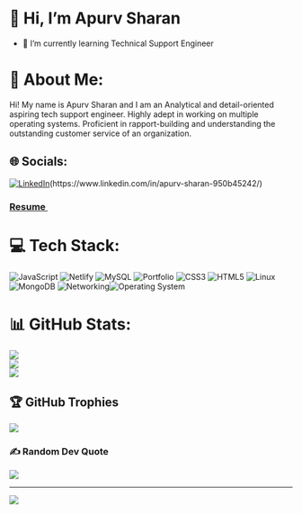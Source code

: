# 👋 Hi, I’m Apurv Sharan

- 🌱 I’m currently learning Technical Support Engineer


# 💫 About Me:
<p>Hi! My name is <span> Apurv Sharan </span> and I am an Analytical and detail-oriented aspiring tech
support engineer. Highly adept in working on multiple operating systems. Proficient in rapport-building and understanding the outstanding
customer service of an organization.

## 🌐 Socials:
[![LinkedIn](https://img.shields.io/badge/LinkedIn-%230077B5.svg?logo=linkedin&logoColor=white)]([https://www.linkedin.com/in/apurv-sharan-950b45242/](https://www.linkedin.com/in/apurv-sharan-950b45242/))(https://www.linkedin.com/in/apurv-sharan-950b45242/)

 <h3>
  <a href="(https://drive.google.com/file/d/1V5ocIKNMPt4Fn_BlCwp31oe1saeKwEkC/view?usp=sharing)" target="_blank"> Resume </a>
</h3>

# 💻 Tech Stack:
![JavaScript](https://img.shields.io/badge/javascript-%23323330.svg?style=for-the-badge&logo=javascript&logoColor=%23F7DF1E) ![Netlify](https://img.shields.io/badge/netlify-%23000000.svg?style=for-the-badge&logo=netlify&logoColor=#00C7B7)  ![MySQL](https://img.shields.io/badge/mysql-%2300f.svg?style=for-the-badge&logo=mysql&logoColor=white) ![Portfolio](https://img.shields.io/badge/Portfolio-%23000000.svg?style=for-the-badge&logo=firefox&logoColor=#FF7139) ![CSS3](https://img.shields.io/badge/css3-%231572B6.svg?style=for-the-badge&logo=css3&logoColor=white) ![HTML5](https://img.shields.io/badge/html5-%23E34F26.svg?style=for-the-badge&logo=html5&logoColor=white) ![Linux](https://img.shields.io/badge/-Linux-green?style=for-the-badge&logo=Linux5&logoColor=white) ![MongoDB](https://img.shields.io/badge/-MongoDB-orange?style=for-the-badge&logo=MongoDB5&logoColor=white)
![Networking](https://img.shields.io/badge/-Networking-blue?style=for-the-badge&logo=NetworkingDB5&logoColor=white)![Operating System](https://img.shields.io/badge/-operating%20system%20-lightgrey?style=for-the-badge&logo=OperatingSystemDB5&logoColor=white)

# 📊 GitHub Stats:
![](https://github-readme-stats.vercel.app/api?username=ApurvSharan&theme=dark&hide_border=false&include_all_commits=false&count_private=false)<br/>
![](https://github-readme-streak-stats.herokuapp.com/?user=ApurvSharan&theme=dark&hide_border=false)<br/>
![](https://github-readme-stats.vercel.app/api/top-langs/?username=ApurvSharan&theme=dark&hide_border=false&include_all_commits=false&count_private=false&layout=compact)

## 🏆 GitHub Trophies
![](https://github-profile-trophy.vercel.app/?username=ApurvSharan&theme=radical&no-frame=false&no-bg=true&margin-w=4)

### ✍️ Random Dev Quote
![](https://quotes-github-readme.vercel.app/api?type=horizontal&theme=radical)

---
[![](https://visitcount.itsvg.in/api?id=ApurvSharan&icon=0&color=0)](https://visitcount.itsvg.in)

